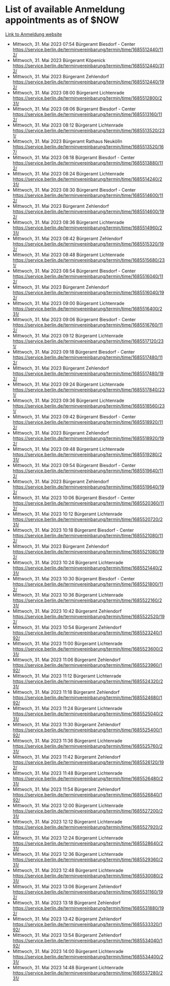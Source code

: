 # List of available Anmeldung appointments as of $NOW
[Link to Anmeldung website](https://service.berlin.de/terminvereinbarung/termin/tag.php?termin=1&anliegen[]=120686&dienstleisterlist=122210,122217,327316,122219,327312,122227,327314,122231,327346,122243,327348,122254,122252,329742,122260,329745,122262,329748,122271,327278,122273,327274,122277,327276,330436,122280,327294,122282,327290,122284,327292,122291,327270,122285,327266,122286,327264,122296,327268,150230,329760,122297,327286,122294,327284,122312,329763,122314,329775,122304,327330,122311,327334,122309,327332,317869,122281,327352,122279,329772,122283,122276,327324,122274,327326,122267,329766,122246,327318,122251,327320,122257,327322,122208,327298,122226,327300&herkunft=http%3A%2F%2Fservice.berlin.de%2Fdienstleistung%2F120686%2F)
- Mittwoch, 31. Mai 2023 07:54 Bürgeramt Biesdorf - Center https://service.berlin.de/terminvereinbarung/termin/time/1685512440/112/
- Mittwoch, 31. Mai 2023  Bürgeramt Köpenick https://service.berlin.de/terminvereinbarung/termin/time/1685512440/312/
- Mittwoch, 31. Mai 2023  Bürgeramt Zehlendorf https://service.berlin.de/terminvereinbarung/termin/time/1685512440/192/
- Mittwoch, 31. Mai 2023 08:00 Bürgeramt Lichtenrade https://service.berlin.de/terminvereinbarung/termin/time/1685512800/231/
- Mittwoch, 31. Mai 2023 08:06 Bürgeramt Biesdorf - Center https://service.berlin.de/terminvereinbarung/termin/time/1685513160/112/
- Mittwoch, 31. Mai 2023 08:12 Bürgeramt Lichtenrade https://service.berlin.de/terminvereinbarung/termin/time/1685513520/231/
- Mittwoch, 31. Mai 2023  Bürgeramt Rathaus Neukölln https://service.berlin.de/terminvereinbarung/termin/time/1685513520/167/
- Mittwoch, 31. Mai 2023 08:18 Bürgeramt Biesdorf - Center https://service.berlin.de/terminvereinbarung/termin/time/1685513880/112/
- Mittwoch, 31. Mai 2023 08:24 Bürgeramt Lichtenrade https://service.berlin.de/terminvereinbarung/termin/time/1685514240/231/
- Mittwoch, 31. Mai 2023 08:30 Bürgeramt Biesdorf - Center https://service.berlin.de/terminvereinbarung/termin/time/1685514600/112/
- Mittwoch, 31. Mai 2023  Bürgeramt Zehlendorf https://service.berlin.de/terminvereinbarung/termin/time/1685514600/192/
- Mittwoch, 31. Mai 2023 08:36 Bürgeramt Lichtenrade https://service.berlin.de/terminvereinbarung/termin/time/1685514960/231/
- Mittwoch, 31. Mai 2023 08:42 Bürgeramt Zehlendorf https://service.berlin.de/terminvereinbarung/termin/time/1685515320/192/
- Mittwoch, 31. Mai 2023 08:48 Bürgeramt Lichtenrade https://service.berlin.de/terminvereinbarung/termin/time/1685515680/231/
- Mittwoch, 31. Mai 2023 08:54 Bürgeramt Biesdorf - Center https://service.berlin.de/terminvereinbarung/termin/time/1685516040/112/
- Mittwoch, 31. Mai 2023  Bürgeramt Zehlendorf https://service.berlin.de/terminvereinbarung/termin/time/1685516040/192/
- Mittwoch, 31. Mai 2023 09:00 Bürgeramt Lichtenrade https://service.berlin.de/terminvereinbarung/termin/time/1685516400/231/
- Mittwoch, 31. Mai 2023 09:06 Bürgeramt Biesdorf - Center https://service.berlin.de/terminvereinbarung/termin/time/1685516760/112/
- Mittwoch, 31. Mai 2023 09:12 Bürgeramt Lichtenrade https://service.berlin.de/terminvereinbarung/termin/time/1685517120/231/
- Mittwoch, 31. Mai 2023 09:18 Bürgeramt Biesdorf - Center https://service.berlin.de/terminvereinbarung/termin/time/1685517480/112/
- Mittwoch, 31. Mai 2023  Bürgeramt Zehlendorf https://service.berlin.de/terminvereinbarung/termin/time/1685517480/192/
- Mittwoch, 31. Mai 2023 09:24 Bürgeramt Lichtenrade https://service.berlin.de/terminvereinbarung/termin/time/1685517840/231/
- Mittwoch, 31. Mai 2023 09:36 Bürgeramt Lichtenrade https://service.berlin.de/terminvereinbarung/termin/time/1685518560/231/
- Mittwoch, 31. Mai 2023 09:42 Bürgeramt Biesdorf - Center https://service.berlin.de/terminvereinbarung/termin/time/1685518920/112/
- Mittwoch, 31. Mai 2023  Bürgeramt Zehlendorf https://service.berlin.de/terminvereinbarung/termin/time/1685518920/192/
- Mittwoch, 31. Mai 2023 09:48 Bürgeramt Lichtenrade https://service.berlin.de/terminvereinbarung/termin/time/1685519280/231/
- Mittwoch, 31. Mai 2023 09:54 Bürgeramt Biesdorf - Center https://service.berlin.de/terminvereinbarung/termin/time/1685519640/112/
- Mittwoch, 31. Mai 2023  Bürgeramt Zehlendorf https://service.berlin.de/terminvereinbarung/termin/time/1685519640/192/
- Mittwoch, 31. Mai 2023 10:06 Bürgeramt Biesdorf - Center https://service.berlin.de/terminvereinbarung/termin/time/1685520360/112/
- Mittwoch, 31. Mai 2023 10:12 Bürgeramt Lichtenrade https://service.berlin.de/terminvereinbarung/termin/time/1685520720/231/
- Mittwoch, 31. Mai 2023 10:18 Bürgeramt Biesdorf - Center https://service.berlin.de/terminvereinbarung/termin/time/1685521080/112/
- Mittwoch, 31. Mai 2023  Bürgeramt Zehlendorf https://service.berlin.de/terminvereinbarung/termin/time/1685521080/192/
- Mittwoch, 31. Mai 2023 10:24 Bürgeramt Lichtenrade https://service.berlin.de/terminvereinbarung/termin/time/1685521440/231/
- Mittwoch, 31. Mai 2023 10:30 Bürgeramt Biesdorf - Center https://service.berlin.de/terminvereinbarung/termin/time/1685521800/112/
- Mittwoch, 31. Mai 2023 10:36 Bürgeramt Lichtenrade https://service.berlin.de/terminvereinbarung/termin/time/1685522160/231/
- Mittwoch, 31. Mai 2023 10:42 Bürgeramt Zehlendorf https://service.berlin.de/terminvereinbarung/termin/time/1685522520/192/
- Mittwoch, 31. Mai 2023 10:54 Bürgeramt Zehlendorf https://service.berlin.de/terminvereinbarung/termin/time/1685523240/192/
- Mittwoch, 31. Mai 2023 11:00 Bürgeramt Lichtenrade https://service.berlin.de/terminvereinbarung/termin/time/1685523600/231/
- Mittwoch, 31. Mai 2023 11:06 Bürgeramt Zehlendorf https://service.berlin.de/terminvereinbarung/termin/time/1685523960/192/
- Mittwoch, 31. Mai 2023 11:12 Bürgeramt Lichtenrade https://service.berlin.de/terminvereinbarung/termin/time/1685524320/231/
- Mittwoch, 31. Mai 2023 11:18 Bürgeramt Zehlendorf https://service.berlin.de/terminvereinbarung/termin/time/1685524680/192/
- Mittwoch, 31. Mai 2023 11:24 Bürgeramt Lichtenrade https://service.berlin.de/terminvereinbarung/termin/time/1685525040/231/
- Mittwoch, 31. Mai 2023 11:30 Bürgeramt Zehlendorf https://service.berlin.de/terminvereinbarung/termin/time/1685525400/192/
- Mittwoch, 31. Mai 2023 11:36 Bürgeramt Lichtenrade https://service.berlin.de/terminvereinbarung/termin/time/1685525760/231/
- Mittwoch, 31. Mai 2023 11:42 Bürgeramt Zehlendorf https://service.berlin.de/terminvereinbarung/termin/time/1685526120/192/
- Mittwoch, 31. Mai 2023 11:48 Bürgeramt Lichtenrade https://service.berlin.de/terminvereinbarung/termin/time/1685526480/231/
- Mittwoch, 31. Mai 2023 11:54 Bürgeramt Zehlendorf https://service.berlin.de/terminvereinbarung/termin/time/1685526840/192/
- Mittwoch, 31. Mai 2023 12:00 Bürgeramt Lichtenrade https://service.berlin.de/terminvereinbarung/termin/time/1685527200/231/
- Mittwoch, 31. Mai 2023 12:12 Bürgeramt Lichtenrade https://service.berlin.de/terminvereinbarung/termin/time/1685527920/231/
- Mittwoch, 31. Mai 2023 12:24 Bürgeramt Lichtenrade https://service.berlin.de/terminvereinbarung/termin/time/1685528640/231/
- Mittwoch, 31. Mai 2023 12:36 Bürgeramt Lichtenrade https://service.berlin.de/terminvereinbarung/termin/time/1685529360/231/
- Mittwoch, 31. Mai 2023 12:48 Bürgeramt Lichtenrade https://service.berlin.de/terminvereinbarung/termin/time/1685530080/231/
- Mittwoch, 31. Mai 2023 13:06 Bürgeramt Zehlendorf https://service.berlin.de/terminvereinbarung/termin/time/1685531160/192/
- Mittwoch, 31. Mai 2023 13:18 Bürgeramt Zehlendorf https://service.berlin.de/terminvereinbarung/termin/time/1685531880/192/
- Mittwoch, 31. Mai 2023 13:42 Bürgeramt Zehlendorf https://service.berlin.de/terminvereinbarung/termin/time/1685533320/192/
- Mittwoch, 31. Mai 2023 13:54 Bürgeramt Zehlendorf https://service.berlin.de/terminvereinbarung/termin/time/1685534040/192/
- Mittwoch, 31. Mai 2023 14:00 Bürgeramt Lichtenrade https://service.berlin.de/terminvereinbarung/termin/time/1685534400/231/
- Mittwoch, 31. Mai 2023 14:48 Bürgeramt Lichtenrade https://service.berlin.de/terminvereinbarung/termin/time/1685537280/231/
